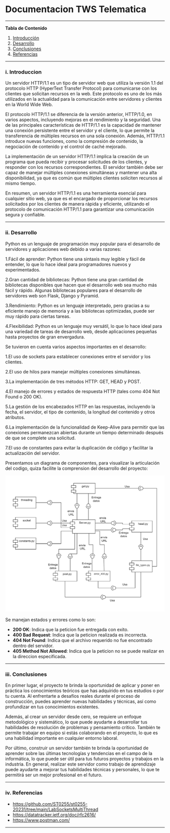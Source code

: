 # **Documentacion TWS Telematica**

*******

**Tabla de Contenido**

1. [Introducción](#introduction)
2. [Desarrollo](#development)
3. [Conclusiones](#conclusion) 
4. [Referencias](#references)<br>

*******

<div id='introduction'/> 

### **i. Introduccion**
Un servidor HTTP/1.1 es un tipo de servidor web que utiliza la versión 1.1 del protocolo HTTP (HyperText Transfer Protocol) para comunicarse con los clientes que solicitan recursos en la web. Este protocolo es uno de los más utilizados en la actualidad para la comunicación entre servidores y clientes en la World Wide Web.

El protocolo HTTP/1.1 se diferencia de la versión anterior, HTTP/1.0, en varios aspectos, incluyendo mejoras en el rendimiento y la seguridad. Una de las principales características de HTTP/1.1 es la capacidad de mantener una conexión persistente entre el servidor y el cliente, lo que permite la transferencia de múltiples recursos en una sola conexión. Además, HTTP/1.1 introduce nuevas funciones, como la compresión de contenido, la negociación de contenido y el control de caché mejorado.

La implementación de un servidor HTTP/1.1 implica la creación de un programa que pueda recibir y procesar solicitudes de los clientes, y responder con los recursos correspondientes. El servidor también debe ser capaz de manejar múltiples conexiones simultáneas y mantener una alta disponibilidad, ya que es común que múltiples clientes soliciten recursos al mismo tiempo.

En resumen, un servidor HTTP/1.1 es una herramienta esencial para cualquier sitio web, ya que es el encargado de proporcionar los recursos solicitados por los clientes de manera rápida y eficiente, utilizando el protocolo de comunicación HTTP/1.1 para garantizar una comunicación segura y confiable.
*******

<div id='development'/> 

### **ii. Desarrollo**
Python es un lenguaje de programación muy popular para el desarrollo de servidores y aplicaciones web debido a varias razones:

1.Fácil de aprender: Python tiene una sintaxis muy legible y fácil de entender, lo que lo hace ideal para programadores nuevos y experimentados.

2.Gran cantidad de bibliotecas: Python tiene una gran cantidad de bibliotecas disponibles que hacen que el desarrollo web sea mucho más fácil y rápido. Algunas bibliotecas populares para el desarrollo de servidores web son Flask, Django y Pyramid.

3.Rendimiento: Python es un lenguaje interpretado, pero gracias a su eficiente manejo de memoria y a las bibliotecas optimizadas, puede ser muy rápido para ciertas tareas.

4.Flexibilidad: Python es un lenguaje muy versátil, lo que lo hace ideal para una variedad de tareas de desarrollo web, desde aplicaciones pequeñas hasta proyectos de gran envergadura.


Se tuvieron en cuenta varios aspectos importantes en el desarrollo:

1.El uso de sockets para establecer conexiones entre el servidor y los clientes.

2.El uso de hilos para manejar múltiples conexiones simultáneas.

3.La implementación de tres métodos HTTP: GET, HEAD y POST.

4.El manejo de errores y estados de respuesta HTTP (tales como 404 Not Found o 200 OK).

5.La gestión de los encabezados HTTP en las respuestas, incluyendo la fecha, el servidor, el tipo de contenido, la longitud del contenido y otros atributos.

6.La implementación de la funcionalidad de Keep-Alive para permitir que las conexiones permanezcan abiertas durante un tiempo determinado después de que se complete una solicitud.

7.El uso de constantes para evitar la duplicación de código y facilitar la actualización del servidor.

Presentamos un diagrama de componentes, para visualizar la articulación del codigo, quiza facilite la comprension del desarrollo del proyecto:

![Diagrama de componentes](Diagrama.png)

Se manejan estados y errores como lo son:

* **200 OK**: Indica que la peticion fue entregada con exito.
* **400 Bad Request**: Indica que la peticion realizada es incorrecta.
* **404 Not Found**: Indica que el archivo requerido no fue encontrado dentro del servidor.
* **405 Method Not Allowed**: Indica que la peticion no se puede realizar en la direccion especificada.

*******

<div id='conclusion'/> 

### **iii. Conclusiones**
En primer lugar, el proyecto te brinda la oportunidad de aplicar y poner en práctica los conocimientos teóricos que has adquirido en tus estudios o por tu cuenta. Al enfrentarte a desafíos reales durante el proceso de construcción, puedes aprender nuevas habilidades y técnicas, así como profundizar en tus conocimientos existentes.

Además, al crear un servidor desde cero, se requiere un enfoque metodológico y sistemático, lo que puede ayudarte a desarrollar tus habilidades de resolución de problemas y pensamiento crítico. También te permite trabajar en equipo si estás colaborando en el proyecto, lo que es una habilidad importante en cualquier entorno laboral.

Por último, construir un servidor también te brinda la oportunidad de aprender sobre las últimas tecnologías y tendencias en el campo de la informática, lo que puede ser útil para tus futuros proyectos y trabajos en la industria. En general, realizar este servidor como trabajo de aprendizaje puede ayudarte a mejorar tus habilidades técnicas y personales, lo que te permitirá ser un mejor profesional en el futuro.
*******

<div id='references'/> 

### **iv. Referencias**
* https://github.com/ST0255/st0255-20231/tree/main/LabSocketsMultiThread
* https://datatracker.ietf.org/doc/rfc2616/
* https://www.postman.com/
*******

